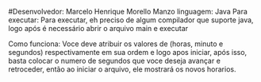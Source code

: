 #Desenvolvedor: Marcelo Henrique Morello Manzo
linguagem: Java
Para executar:
Para executar, eh preciso de algum compilador que suporte java, logo após é necessário abrir o arquivo main e executar

Como funciona:
Voce deve atribuir os valores de (horas, minuto e segundos) respectivamente em sua ordem e logo apos iniciar, após isso, basta colocar o numero de segundos que voce deseja avançar e retroceder, então ao iniciar o arquivo, ele mostrará os novos horarios.



